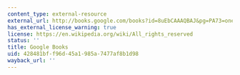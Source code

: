 ```yaml
---
content_type: external-resource
external_url: http://books.google.com/books?id=8uEbCAAAQBAJ&pg=PA73=onepage
has_external_license_warning: true
license: https://en.wikipedia.org/wiki/All_rights_reserved
status: ''
title: Google Books
uid: 428481bf-f96d-45a1-985a-7477af8b1d98
wayback_url: ''
---
```

